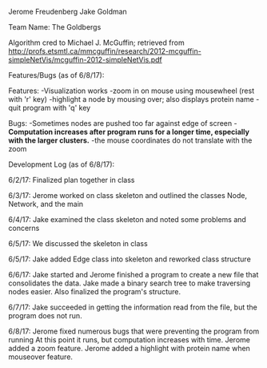 Jerome Freudenberg
Jake Goldman

Team Name: The Goldbergs

Algorithm cred to Michael J. McGuffin; retrieved from http://profs.etsmtl.ca/mmcguffin/research/2012-mcguffin-simpleNetVis/mcguffin-2012-simpleNetVis.pdf

Features/Bugs (as of 6/8/17):

Features:
-Visualization works
-zoom in on mouse using mousewheel (rest with 'r' key)
-highlight a node by mousing over; also displays protein name
-quit program with 'q' key


Bugs:
-Sometimes nodes are pushed too far against edge of screen
-****Computation increases after program runs for a longer time, especially with
	     the larger clusters.****
-the mouse coordinates do not translate with the zoom


Development Log (as of 6/8/17):

6/2/17: Finalized plan together in class

6/3/17: Jerome worked on class skeleton and outlined the classes Node, Network, and the main

6/4/17: Jake examined the class skeleton and noted some problems and concerns

6/5/17: We discussed the skeleton in class

6/5/17: Jake added Edge class into skeleton and reworked class structure

6/6/17: Jake started and Jerome finished a program to create a new file that
	consolidates the data. Jake made a binary search tree to make traversing
	nodes easier. Also finalized the program's structure.

6/7/17: Jake succeeded in getting the information read from the file, but the
	program does not run.

6/8/17: Jerome fixed numerous bugs that were preventing the program from running
	At this point it runs, but computation increases with time.
	Jerome added a zoom feature.
	Jerome added a highlight with protein name when mouseover feature.